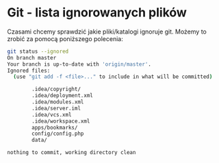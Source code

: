 Git - lista ignorowanych plików
===============================

Czasami chcemy sprawdzić jakie pliki/katalogi ignoruje git. Możemy to zrobić za pomocą poniższego polecenia:

``` bash
git status --ignored
On branch master
Your branch is up-to-date with 'origin/master'.
Ignored files:
  (use "git add -f <file>..." to include in what will be committed)

        .idea/copyright/
        .idea/deployment.xml
        .idea/modules.xml
        .idea/server.iml
        .idea/vcs.xml
        .idea/workspace.xml
        apps/bookmarks/
        config/config.php
        data/

nothing to commit, working directory clean
```
